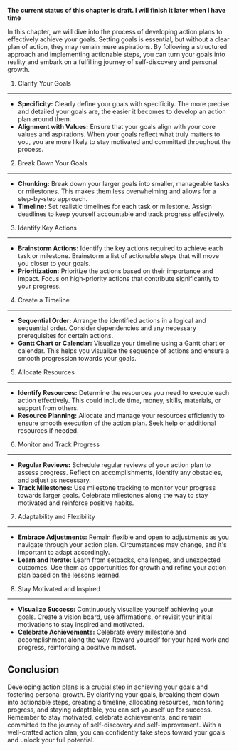 **The current status of this chapter is draft. I will finish it later when I have time**

In this chapter, we will dive into the process of developing action plans to effectively achieve your goals. Setting goals is essential, but without a clear plan of action, they may remain mere aspirations. By following a structured approach and implementing actionable steps, you can turn your goals into reality and embark on a fulfilling journey of self-discovery and personal growth.

1. Clarify Your Goals
---------------------

* **Specificity:** Clearly define your goals with specificity. The more precise and detailed your goals are, the easier it becomes to develop an action plan around them.
* **Alignment with Values:** Ensure that your goals align with your core values and aspirations. When your goals reflect what truly matters to you, you are more likely to stay motivated and committed throughout the process.

2. Break Down Your Goals
------------------------

* **Chunking:** Break down your larger goals into smaller, manageable tasks or milestones. This makes them less overwhelming and allows for a step-by-step approach.
* **Timeline:** Set realistic timelines for each task or milestone. Assign deadlines to keep yourself accountable and track progress effectively.

3. Identify Key Actions
-----------------------

* **Brainstorm Actions:** Identify the key actions required to achieve each task or milestone. Brainstorm a list of actionable steps that will move you closer to your goals.
* **Prioritization:** Prioritize the actions based on their importance and impact. Focus on high-priority actions that contribute significantly to your progress.

4. Create a Timeline
--------------------

* **Sequential Order:** Arrange the identified actions in a logical and sequential order. Consider dependencies and any necessary prerequisites for certain actions.
* **Gantt Chart or Calendar:** Visualize your timeline using a Gantt chart or calendar. This helps you visualize the sequence of actions and ensure a smooth progression towards your goals.

5. Allocate Resources
---------------------

* **Identify Resources:** Determine the resources you need to execute each action effectively. This could include time, money, skills, materials, or support from others.
* **Resource Planning:** Allocate and manage your resources efficiently to ensure smooth execution of the action plan. Seek help or additional resources if needed.

6. Monitor and Track Progress
-----------------------------

* **Regular Reviews:** Schedule regular reviews of your action plan to assess progress. Reflect on accomplishments, identify any obstacles, and adjust as necessary.
* **Track Milestones:** Use milestone tracking to monitor your progress towards larger goals. Celebrate milestones along the way to stay motivated and reinforce positive habits.

7. Adaptability and Flexibility
-------------------------------

* **Embrace Adjustments:** Remain flexible and open to adjustments as you navigate through your action plan. Circumstances may change, and it's important to adapt accordingly.
* **Learn and Iterate:** Learn from setbacks, challenges, and unexpected outcomes. Use them as opportunities for growth and refine your action plan based on the lessons learned.

8. Stay Motivated and Inspired
------------------------------

* **Visualize Success:** Continuously visualize yourself achieving your goals. Create a vision board, use affirmations, or revisit your initial motivations to stay inspired and motivated.
* **Celebrate Achievements:** Celebrate every milestone and accomplishment along the way. Reward yourself for your hard work and progress, reinforcing a positive mindset.

Conclusion
----------

Developing action plans is a crucial step in achieving your goals and fostering personal growth. By clarifying your goals, breaking them down into actionable steps, creating a timeline, allocating resources, monitoring progress, and staying adaptable, you can set yourself up for success. Remember to stay motivated, celebrate achievements, and remain committed to the journey of self-discovery and self-improvement. With a well-crafted action plan, you can confidently take steps toward your goals and unlock your full potential.
